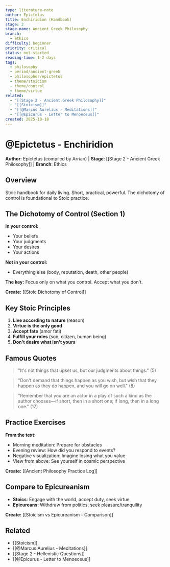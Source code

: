 ```yaml
---
type: literature-note
author: Epictetus
title: Enchiridion (Handbook)
stage: 2
stage-name: Ancient Greek Philosophy
branch:
  - ethics
difficulty: beginner
priority: critical
status: not-started
reading-time: 1-2 days
tags:
  - philosophy
  - period/ancient-greek
  - philosopher/epictetus
  - theme/stoicism
  - theme/control
  - theme/virtue
related:
  - "[[Stage 2 - Ancient Greek Philosophy]]"
  - "[[Stoicism]]"
  - "[[@Marcus Aurelius - Meditations]]"
  - "[[@Epicurus - Letter to Menoeceus]]"
created: 2025-10-18
---
```


# @Epictetus - Enchiridion

**Author**: Epictetus (compiled by Arrian) | **Stage**: [[Stage 2 - Ancient Greek Philosophy]] | **Branch**: Ethics

## Overview
Stoic handbook for daily living. Short, practical, powerful. The dichotomy of control is foundational to Stoic practice.

## The Dichotomy of Control (Section 1)

**In your control:**
- Your beliefs
- Your judgments
- Your desires
- Your actions

**Not in your control:**
- Everything else (body, reputation, death, other people)

**The key:** Focus only on what you control. Accept what you don't.

**Create:** [[Stoic Dichotomy of Control]]

## Key Stoic Principles

1. **Live according to nature** (reason)
2. **Virtue is the only good**
3. **Accept fate** (amor fati)
4. **Fulfill your roles** (son, citizen, human being)
5. **Don't desire what isn't yours**

## Famous Quotes

> "It's not things that upset us, but our judgments about things." (5)

> "Don't demand that things happen as you wish, but wish that they happen as they do happen, and you will go on well." (8)

> "Remember that you are an actor in a play of such a kind as the author chooses—if short, then in a short one; if long, then in a long one." (17)

## Practice Exercises

**From the text:**
- Morning meditation: Prepare for obstacles
- Evening review: How did you respond to events?
- Negative visualization: Imagine losing what you value
- View from above: See yourself in cosmic perspective

**Create:** [[Ancient Philosophy Practice Log]]

## Compare to Epicureanism
- **Stoics**: Engage with the world, accept duty, seek virtue
- **Epicureans**: Withdraw from politics, seek pleasure/tranquility

**Create:** [[Stoicism vs Epicureanism - Comparison]]

## Related
- [[Stoicism]]
- [[@Marcus Aurelius - Meditations]]
- [[Stage 2 - Hellenistic Questions]]
- [[@Epicurus - Letter to Menoeceus]]
